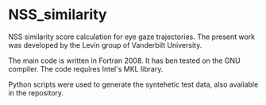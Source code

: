 # NSS_similarity
NSS similarity score calculation for eye gaze trajectories.
The present work was developed by the Levin group of Vanderbilt University.


The main code is written in Fortran 2008. It has ben tested on the GNU compiler.
The code requires Intel's MKL library. 

Python scripts were used to generate the syntehetic test data, also available in the repository. 

